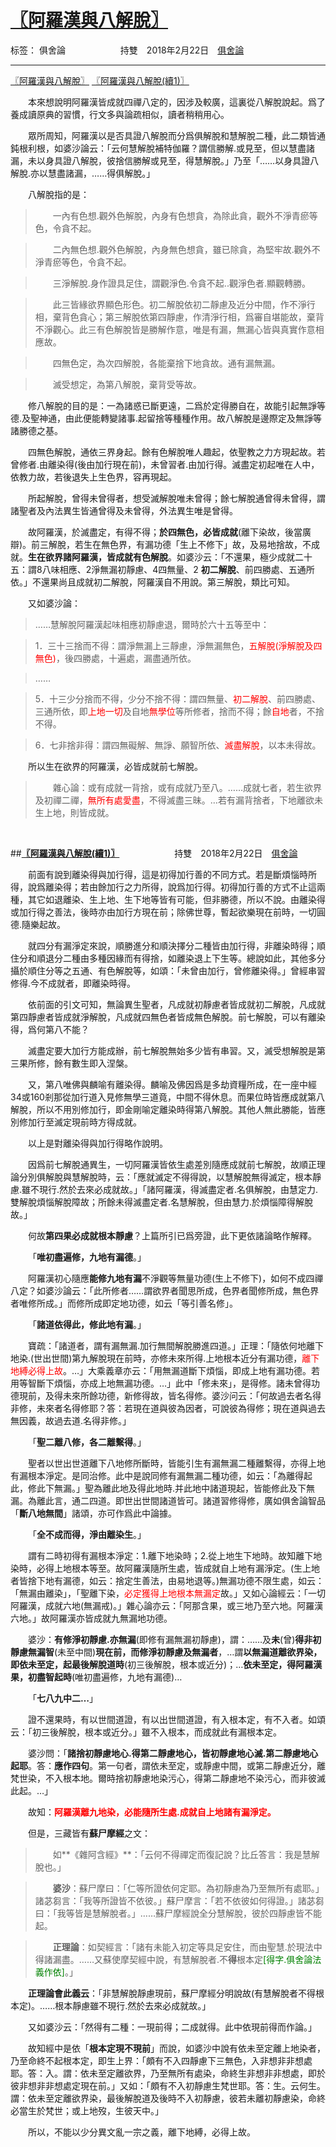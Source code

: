 ﻿# [〖阿羅漢與八解脫〗][1]

标签： 俱舍論
&emsp;&emsp;&emsp;&emsp;&emsp;&emsp;持雙&emsp;2018年2月22日&emsp;[俱舍論](https://mp.weixin.qq.com/s/HNNfqC3dI2HMy4MXRWK-pw)

---
 [〖阿羅漢與八解脫〗][2] [〖阿羅漢與八解脫(續1)〗][3]

&emsp;&emsp;本來想說明阿羅漢皆成就四禪八定的，因涉及較廣，這裏從八解脫說起。爲了養成讀原典的習慣，行文多與論疏相似，讀者稍稍用心。

&emsp;&emsp;眾所周知，阿羅漢以是否具證八解脫而分爲俱解脫和慧解脫二種，此二類皆通鈍根利根，如婆沙論云：「云何慧解脫補特伽羅？謂信勝解.或見至，但以慧盡諸漏，未以身具證八解脫，彼捨信勝解或見至，得慧解脫。」乃至「……以身具證八解脫.亦以慧盡諸漏，……得俱解脫。」

&emsp;&emsp;八解脫指的是：

>&emsp;&emsp;一內有色想.觀外色解脫，內身有色想貪，為除此貪，觀外不淨青瘀等色，令貪不起。

>&emsp;&emsp;二內無色想.觀外色解脫，內身無色想貪，雖已除貪，為堅牢故.觀外不淨青瘀等色，令貪不起。

>&emsp;&emsp;三淨解脫.身作證具足住，謂觀淨色.令貪不起..觀淨色者.顯觀轉勝。

>&emsp;&emsp;此三皆緣欲界顯色形色。初二解脫依初二靜慮及近分中間，作不淨行相，棄背色貪心；第三解脫依第四靜慮，作清淨行相，爲審自堪能故，棄背不淨觀心。此三有色解脫皆是勝解作意，唯是有漏，無漏心皆與真實作意相應故。

>&emsp;&emsp;四無色定，為次四解脫，各能棄捨下地貪故。通有漏無漏。

>&emsp;&emsp;滅受想定，為第八解脫，棄背受等故。

&emsp;&emsp;修八解脫的目的是：一為諸惑已斷更遠，二爲於定得勝自在，故能引起無諍等德.及聖神通，由此便能轉變諸事.起留捨等種種作用。故八解脫是邊際定及無諍等諸勝德之基。

&emsp;&emsp;四無色解脫，通依三界身起。餘有色解脫唯人趣起，依聖教之力方現起故。若曾修者.由離染得(後由加行現在前)，未曾習者.由加行得。滅盡定初起唯在人中，依教力故，若後退失上生色界，容再現起。

&emsp;&emsp;所起解脫，曾得未曾得者，想受滅解脫唯未曾得；餘七解脫通曾得未曾得，謂諸聖者及內法異生皆通曾得及未曾得，外法異生唯是曾得。

&emsp;&emsp;故阿羅漢，於滅盡定，有得不得；**於四無色，必皆成就**(離下染故，後當廣辯)。前三解脫，若生在無色界，有漏功德「生上不修下」故，及易地捨故，不成就。**生在欲界諸阿羅漢，皆成就有色解脫**。如婆沙云：「不還果，極少成就二十五：謂8八味相應、2淨無漏初靜慮、4四無量、2 **初二解脫**、前四勝處、五通所依。」不還果尚且成就初二解脫，阿羅漢自不用說。第三解脫，類比可知。

&emsp;&emsp;又如婆沙論：

>……慧解脫阿羅漢起味相應初靜慮退，爾時於六十五等至中：

>1．三十三捨而不得：謂淨無漏上三靜慮，淨無漏無色，<font color="red">五解脫(淨解脫及四無色)</font>，後四勝處，十遍處，漏盡通所依。

>……

>5．十三少分捨而不得，少分不捨不得：謂四無量、<font color="red">初二解脫</font>、前四勝處、三通所依，即<font color="red">上地一切</font>及自地<font color="red">無學位</font>等所修者，捨而不得；餘<font color="red">自地</font>者，不捨不得。

>6．七非捨非得：謂四無礙解、無諍、願智所依、<font color="red">滅盡解脫</font>，以本未得故。

&emsp;&emsp;所以生在欲界的阿羅漢，必皆成就前七解脫。

>&emsp;&emsp;雜心論：或有成就一背捨，或有成就乃至八。……成就七者，若生欲界及初禪二禪，<font color="red">無所有處愛盡</font>，不得滅盡三昧。…若有漏背捨者，下地離欲未生上地，則皆成就。

<br>

##**[〖阿羅漢與八解脫(續1)〗](https://mp.weixin.qq.com/s/C1_uC9kcsyvTU9YsKNtUrA)**
&emsp;&emsp;&emsp;&emsp;&emsp;&emsp;持雙&emsp;2018年2月22日&emsp;[俱舍論](https://mp.weixin.qq.com/s/HNNfqC3dI2HMy4MXRWK-pw)

&emsp;&emsp;前面有說到離染得與加行得，這是初得加行善的不同方式。若是斷煩惱時所得，說爲離染得；若由餘加行之力所得，說爲加行得。初得加行善的方式不止這兩種，其它如退離染、生上地、生下地等皆有可能，但非勝德，所以不說。由離染得或加行得之善法，後時亦由加行方現在前；除佛世尊，暫起欲樂現在前時，一切圓德.隨樂起故。

&emsp;&emsp;就四分有漏淨定來說，順勝進分和順決擇分二種皆由加行得，非離染時得；順住分和順退分二種由多種因緣而有得捨，如離染退上下生等。總說如此，其他多分攝於順住分等之五通、有色解脫等，如頌：「未曾由加行，曾修離染得。」曾經串習修得.今不成就者，即離染時得。

&emsp;&emsp;依前面的引文可知，無論異生聖者，凡成就初靜慮者皆成就初二解脫，凡成就第四靜慮者皆成就淨解脫，凡成就四無色者皆成無色解脫。前七解脫，可以有離染得，爲何第八不能？

&emsp;&emsp;滅盡定要大加行方能成辦，前七解脫無始多少皆有串習。又，滅受想解脫是第三果所修，餘有數生即入涅槃。

&emsp;&emsp;又，第八唯佛與麟喻有離染得。麟喻及佛因爲是多劫資糧所成，在一座中經34或160剎那從加行道入見修無學三道竟，中間不得休息。而果位時皆應成就第八解脫，所以不用別修加行，即金剛喻定離染時得第八解脫。其他人無此勝能，皆應別修加行至滅定現前時方得成就。

&emsp;&emsp;以上是對離染得與加行得略作說明。

&emsp;&emsp;因爲前七解脫通異生，一切阿羅漢皆依生處差別隨應成就前七解脫，故順正理論分別俱解脫與慧解脫時，云：「應就滅定不得得說，以慧解脫無得滅定，根本靜慮.雖不現行.然於去來必成就故。」「諸阿羅漢，得滅盡定者.名俱解脫，由慧定力.雙解脫煩惱解脫障故；所餘未得滅盡定者.名慧解脫，但由慧力.於煩惱障得解脫故。」

&emsp;&emsp;何故**第四果必成就根本靜慮**？上篇所引已爲旁證，此下更依諸論略作解釋。

&emsp;&emsp;「**唯初盡遍修，九地有漏德**。」

&emsp;&emsp;阿羅漢初心隨應**能修九地有漏**不淨觀等無量功德(生上不修下)，如何不成四禪八定？如婆沙論云：「此所修者……謂欲界者聞思所成，色界者聞修所成，無色界者唯修所成。」而修所成即定地功德，如云「等引善名修」。

&emsp;&emsp;「**諸道依得此，修此地有漏**。」

&emsp;&emsp;寶疏：「諸道者，謂有漏無漏.加行無間解脫勝進四道。」正理：「隨依何地離下地染.(世出世間)第九解脫現在前時，亦修未來所得.上地根本近分有漏功德，<font color="red">離下地縛必得上故</font>。…」大乘義章亦云：「用無漏道斷下煩惱，即成上地有漏功德。若用等智斷下煩惱，亦成上地無漏功德。…」此中「修未來」，是得修。諸未曾得功德現前，及得未來所餘功德，新修得故，皆名得修。婆沙问云：「何故過去者名得非修，未來者名得修耶？答：若現在道與彼為因者，可說彼為得修；現在道與過去無因義，故過去道.名得非修。」

&emsp;&emsp;「**聖二離八修，各二離繫得**。」

&emsp;&emsp;聖者以世出世道離下八地修所斷時，皆能引生有漏無漏二種離繫得，亦得上地有漏根本淨定。是同治修。此中是說同修有漏無漏二種功德，如云：「為離得起此，修此下無漏。」聖為離此地及得此地時.并此地中諸道現起，皆能修此及下無漏。為離此言，通二四道。即世出世間諸道皆可。諸道習修得修，廣如俱舍論智品「**斷八地無間**」諸頌，亦可作爲此中論據。

&emsp;&emsp;「**全不成而得，淨由離染生**。」

&emsp;&emsp;謂有二時初得有漏根本淨定：1.離下地染時；2.從上地生下地時。故知離下地染時，必得上地根本等至。故阿羅漢隨所生處，皆成就自上地有漏淨定。(生上地者皆捨下地有漏德，如云：捨定生善法，由易地退等。)無漏功德不限生處，如云：「無漏由離染」，「聖離下染，<font color="red">必定獲得上地根本無漏定</font>故。」又如心論經云：「一切阿羅漢，成就六地(無漏戒)。」雜心論亦云：「阿那含果，或三地乃至六地。阿羅漢六地。」故阿羅漢亦皆成就九無漏地功德。

&emsp;&emsp;婆沙：**有修淨初靜慮.亦無漏**(即修有漏無漏初靜慮)，謂：……及**未**(曾)**得非初靜慮無漏智**(未至中間)**現在前，而修淨初靜慮及無漏者**，…謂**以無漏道離欲界染，即依未至定，起最後解脫道時**(初三後解脫，根本或近分)；…**依未至定，得阿羅漢果，初盡智起時**(唯初盡遍修，九地有漏德)…

&emsp;&emsp;「**七八九中二…**」

&emsp;&emsp;證不還果時，有以世間道證，有以出世間道證，有入根本定，有不入者。如頌云：「初三後解脫，根本或近分。」雖不入根本，而成就此有漏根本定。

&emsp;&emsp;婆沙問：「**諸捨初靜慮地心.得第二靜慮地心，皆初靜慮地心滅.第二靜慮地心起耶**。答：**應作四句**。第一句者，謂依未至定，或靜慮中間，或第二靜慮近分，離梵世染，不入根本地。爾時捨初靜慮地染污心，得第二靜慮地不染污心，而非彼滅此起。…」

&emsp;&emsp;故知：<font color="red">**阿羅漢離九地染，必能隨所生處.成就自上地諸有漏淨定。**</font>

&emsp;&emsp;但是，三藏皆有**蘇尸摩經**之文：

>&emsp;&emsp;如**《雜阿含經》**：「云何不得禪定而復記說？比丘答言：我是慧解脫也。」

>&emsp;&emsp;**婆沙**：蘇尸摩曰：「仁等所證依何定耶。為初靜慮為乃至無所有處耶。」諸苾芻言：「我等所證皆不依彼。」蘇尸摩言：「若不依彼如何得證。」諸苾芻曰：「我等皆是慧解脫者。」……蘇尸摩經說全分慧解脫，彼於四靜慮皆不能起。

>&emsp;&emsp;**正理論**：如契經言：「諸有未能入初定等具足安住，而由聖慧.於現法中得諸漏盡。……又蘇使摩契經中說，有慧解脫者.不**得**根本定<font color="green">[得字.俱舍論法義作依]</font>。」

&emsp;&emsp;**正理論會此義云**：「非慧解脫靜慮現前，蘇尸摩經分明說故(有慧解脫者不得根本定)。……根本靜慮雖不現行.然於去來必成就故。」

&emsp;&emsp;又如婆沙云：「然得有二種：一現前得；二成就得。此中依現前得而作論。」

&emsp;&emsp;故知經中是依「**根本定現不現前**」而說，如婆沙中說有依未至定離上地染者，乃至命終不起根本定，即生上界：「頗有不入四靜慮下三無色，入非想非非想處耶。答：入。謂：依未至定離欲界，乃至無所有處染，命終生非想非非想處，即於彼非想非非想處定現在前。」又如：「頗有不入初靜慮生梵世耶。答：生。云何生。謂：依未至定離欲界染，最後解脫道及後時不入初靜慮，彼若未離初靜慮染，命終必當生於梵世；或上地歿，生彼天中。」

&emsp;&emsp;所以，不能以少分異文亂一宗之義，離下地縛，必得上故。


  [1]: https://arpcn.github.io/abhidharma/html/〖阿羅漢與八解脫〗.html
  [2]: https://mp.weixin.qq.com/s/1dlFJmwg6QZNLd21g7adRQ
  [3]: https://mp.weixin.qq.com/s/C1_uC9kcsyvTU9YsKNtUrA



